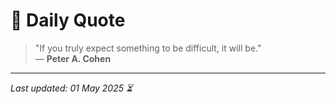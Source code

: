 # 📜 Daily Quote

> "If you truly expect something to be difficult, it will be."  
> — **Peter A. Cohen**

---

_Last updated: 01 May 2025 ⏳_
